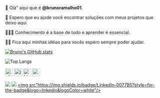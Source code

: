  👋 Olá" aqui que é **@brunoramalho01**.
 
 👀 Espero que eu ajude você encontrar soluções com meus projetos que deixo aqui.
 
 👨🏻‍💻 Conhecimento é a base de tudo e aprender é essencial.
 
 🖖🏻 Fica aqui minhas idéias para vocês espero sempre poder ajudar.

[![Bruno's GitHub stats](https://github-readme-stats.vercel.app/api?username=brunoramalho01)](https://github.com/brunoramalho01/github-readme-stats)

![Top Langs](https://github-readme-stats.vercel.app/api/top-langs/?username=brunoramalho01&layout=compact)

<img src="https://cdn.jsdelivr.net/gh/devicons/devicon/icons/php/php-original.svg" alt="php" width="25" height="25" /> <img src="https://cdn.jsdelivr.net/gh/devicons/devicon/icons/javascript/javascript-original.svg" alt="javascript" width="25" height="25"/>  <img src="https://cdn.jsdelivr.net/gh/devicons/devicon/icons/html5/html5-original.svg" alt="html5" width="25" height="25"/> <img src="https://cdn.jsdelivr.net/gh/devicons/devicon/icons/css3/css3-original.svg" alt="css3" width="25" height="25"/>

<a href="mailto:brunoramalho01@gmail.com"><img src="https://img.shields.io/badge/Gmail-D14836?style=for-the-badge&logo=gmail&logoColor=white" target="_blank" /></a> <a href="https://www.instagram.com/bramalho001/"><img src="https://img.shields.io/badge/Instagram-E4405F?style=for-the-badge&logo=instagram&logoColor=white" target="_blank" /></a> <a href="https://www.linkedin.com/in/bruno-ramalho-1424611a5/"><img src"https://img.shields.io/badge/LinkedIn-0077B5?style=for-the-badge&logo=linkedin&logoColor=white"/></a>
    
